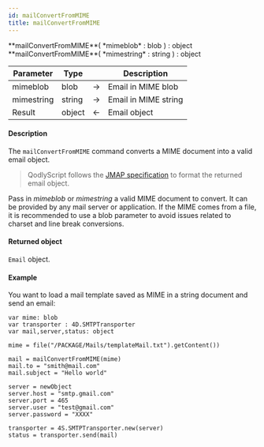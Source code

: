 ```yaml
---
id: mailConvertFromMIME
title: mailConvertFromMIME
---
```



<!-- REF #_command_.mailConvertFromMIME.Syntax -->**mailConvertFromMIME**( *mimeblob* : blob ) : object&nbsp; **mailConvertFromMIME**( *mimestring* : string ) : object<!-- END REF -->


<!-- REF #_command_.mailConvertFromMIME.Params -->
|Parameter|Type||Description|
|---------|--- |:---:|------|
|mimeblob|blob |&#8594;|Email in MIME blob|
|mimestring| string|&#8594;|Email in MIME string|
|Result|object|&#8592;|Email object|
<!-- END REF -->

#### Description

The `mailConvertFromMIME` command <!-- REF #_command_.mailConvertFromMIME.Summary -->converts a MIME document into a valid email object<!-- END REF -->.

> QodlyScript follows the [JMAP specification](https://jmap.io/spec-mail.html) to format the returned email object.

Pass in *mimeblob* or *mimestring* a valid MIME document to convert. It can be provided by any mail server or application. If the MIME comes from a file, it is recommended to use a blob parameter to avoid issues related to charset and line break conversions.

#### Returned object

`Email` object.

#### Example

You want to load a mail template saved as MIME in a string document and send an email:

```qs
var mime: blob
var transporter : 4D.SMTPTransporter
var mail,server,status: object

mime = file("/PACKAGE/Mails/templateMail.txt").getContent())

mail = mailConvertFromMIME(mime)
mail.to = "smith@mail.com"
mail.subject = "Hello world"

server = newObject
server.host = "smtp.gmail.com"
server.port = 465
server.user = "test@gmail.com"
server.password = "XXXX"

transporter = 4S.SMTPTransporter.new(server)
status = transporter.send(mail)
```
